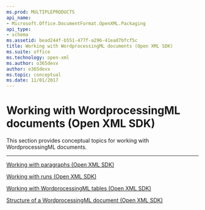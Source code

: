 ```yaml
---
ms.prod: MULTIPLEPRODUCTS
api_name:
- Microsoft.Office.DocumentFormat.OpenXML.Packaging
api_type:
- schema
ms.assetid: bead244f-b551-477f-a296-41ead7bfcf5c
title: Working with WordprocessingML documents (Open XML SDK)
ms.suite: office
ms.technology: open-xml
ms.author: o365devx
author: o365devx
ms.topic: conceptual
ms.date: 11/01/2017
---
```

# Working with WordprocessingML documents (Open XML SDK)

This section provides conceptual topics for working with
WordprocessingML documents.


--------------------------------------------------------------------------------

<span sdata="link"> [Working with paragraphs (Open XML SDK)](working-with-paragraphs.htm) </span>

<span sdata="link"> [Working with runs (Open XML SDK)](working-with-runs.htm) </span>

<span sdata="link"> [Working with WordprocessingML tables (Open XML SDK)](working-with-tables.htm) </span>

<span sdata="link"> [Structure of a WordprocessingML document (Open XML SDK)](structure-of-a-wordprocessingml-document.htm) </span>
